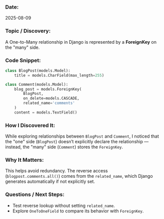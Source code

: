

### Date:

2025-08-09

### Topic / Discovery:

A One-to-Many relationship in Django is represented by a **ForeignKey** on the "many" side.

### Code Snippet:

```python
class BlogPost(models.Model):
    title = models.CharField(max_length=255)

class Comment(models.Model):
    blog_post = models.ForeignKey(
        BlogPost,
        on_delete=models.CASCADE,
        related_name='comments'
    )
    content = models.TextField()
```

### How I Discovered It:

While exploring relationships between `BlogPost` and `Comment`, I noticed that the "one" side (`BlogPost`) doesn’t explicitly declare the relationship — instead, the "many" side (`Comment`) stores the `ForeignKey`.

### Why It Matters:

This helps avoid redundancy. The reverse access (`blogpost.comments.all()`) comes from the `related_name`, which Django generates automatically if not explicitly set.

### Questions / Next Steps:

* Test reverse lookup without setting `related_name`.
* Explore `OneToOneField` to compare its behavior with `ForeignKey`.

